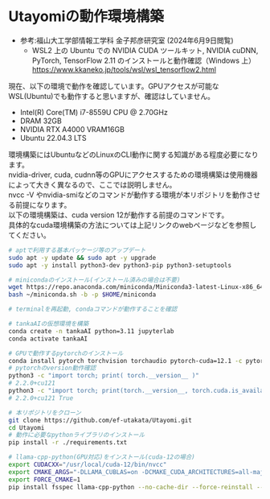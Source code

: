 # Utayomiの動作環境構築
* 参考:福山大工学部情報工学科 金子邦彦研究室 (2024年6月9日閲覧)  
    * WSL2 上の Ubuntu での NVIDIA CUDA ツールキット, NVIDIA cuDNN, PyTorch, TensorFlow 2.11 のインストールと動作確認（Windows 上）   
        https://www.kkaneko.jp/tools/wsl/wsl_tensorflow2.html  

現在、以下の環境で動作を確認しています。GPUアクセスが可能なWSL(Ubuntu)でも動作すると思いますが、確認はしていません。
* Intel(R) Core(TM) i7-8559U CPU @ 2.70GHz
* DRAM 32GB
* NVIDIA RTX A4000 VRAM16GB
* Ubuntu 22.04.3 LTS

環境構築にはUbuntuなどのLinuxのCLI動作に関する知識がある程度必要になります。  
nvidia-driver, cuda, cudnn等のGPUにアクセスするための環境構築は使用機器によって大きく異なるので、ここでは説明しません。  
nvcc -V やnvidia-smiなどのコマンドが動作する環境が本リポジトリを動作させる前提になります。  
以下の環境構築は、cuda version 12が動作する前提のコマンドです。  
具体的なcuda環境構築の方法については上記リンクのwebページなどを参照してください。  

```bash
# aptで利用する基本パッケージ等のアップデート
sudo apt -y update && sudo apt -y upgrade
sudo apt -y install python3-dev python3-pip python3-setuptools

# minicondaのインストール(インストール済みの場合は不要)
wget https://repo.anaconda.com/miniconda/Miniconda3-latest-Linux-x86_64.sh -O ~/miniconda.sh
bash ~/miniconda.sh -b -p $HOME/miniconda

# terminalを再起動, condaコマンドが動作することを確認

# tankaAIの仮想環境を構築
conda create -n tankaAI python=3.11 jupyterlab
conda activate tankaAI

# GPUで動作するpytorchのインストール
conda install pytorch torchvision torchaudio pytorch-cuda=12.1 -c pytorch -c nvidia
# pytorchのversion動作確認
python3 -c "import torch; print( torch.__version__ )"
# 2.2.0+cu121
python3 -c "import torch; print(torch.__version__, torch.cuda.is_available())"
# 2.2.0+cu121 True 

# 本リポジトリをクローン
git clone https://github.com/ef-utakata/Utayomi.git
cd Utayomi
# 動作に必要なpythonライブラリのインストール
pip install -r ./requirements.txt

# llama-cpp-python(GPU対応)をインストール(cuda-12の場合)
export CUDACXX="/usr/local/cuda-12/bin/nvcc"
export CMAKE_ARGS="-DLLAMA_CUBLAS=on -DCMAKE_CUDA_ARCHITECTURES=all-major"
export FORCE_CMAKE=1 
pip install fsspec llama-cpp-python --no-cache-dir --force-reinstall --upgrade